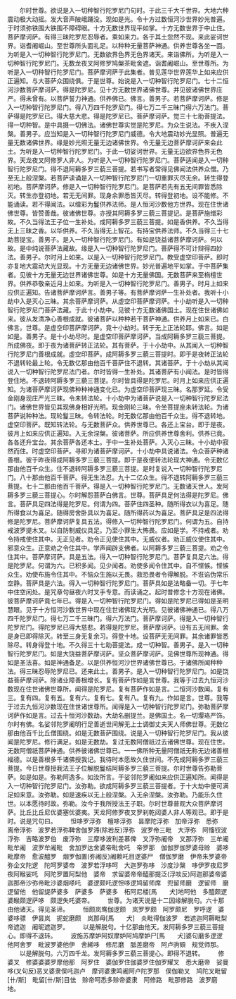 <!-- { "loadSidebar": true } -->
　　尔时世尊。欲说是入一切种智行陀罗尼门句时。于此三千大千世界。大地六种震动极大动摇。发大音声陂峨踊没。现如是光。令十方过数恒河沙世界妙光普遍。于时须弥铁围大铁围不障碍眼。十方无数世界现平如掌。十方无数世界于中止住。菩萨摩诃萨。有得三昧陀罗尼忍辱者。乘如来力。各于其土忽然不现。来此娑诃世界。诣耆阇崛山。至世尊所头面礼足。以种种无量菩萨神通。供养世尊各坐一面。为听是入一切种智行陀罗尼门。无数欲界色界无色界诸天。来诣佛所。为听是入一切种智行陀罗尼门。无数龙夜叉阿修罗鸠槃茶毗舍遮。诣耆阇崛山。至世尊所。为听是入一切种智行陀罗尼门。菩萨摩诃萨于此集者。普见莲华世界莲华上如来应供正遍知。与大菩萨众围绕俱。于是世尊。始说是入一切种智行陀罗尼门。七十二恒河沙数菩萨摩诃萨。得是陀罗尼。见十方无数世界诸佛世尊。并见彼诸佛世界庄严。得未曾有。以菩萨誓力神通。供养佛已。佛言。善男子。若菩萨摩诃萨。修是入一切种智行陀罗尼门。得八万四千陀罗尼门。得七万二千三昧门得六万法门。菩萨得是陀罗尼已。得大慈大悲。得是陀罗尼已。菩萨摩诃萨。觉三十七助菩提法。得一切种智。是中具摄一切佛法。诸佛世尊实觉是陀罗尼。为众生说法。不疾入涅槃。善男子。应当知是入一切种智行陀罗尼门威德。令大地震动妙光显照。普遍无量无数诸佛世界。缘是妙光照无量无边诸佛世界。令无量无边菩萨摩诃萨来会此土。为听是入一切种智行陀罗尼门。于此一切娑诃世界。无量无边欲界色界无色界。天龙夜叉阿修罗人非人。为听是入一切种智行陀罗尼门。菩萨适闻是入一切种智行陀罗尼门。得不退阿耨多罗三藐三菩提。若书写者常得见佛闻法供养众僧。乃至无上般涅槃。若菩萨读诵是入一切种智行陀罗尼门一切重罪灭尽无余。转生得登初地。菩萨摩诃萨。修是入一切种智行陀罗尼门。是菩萨若先有五无间罪皆悉除灭。转生亦登初地。若无无间罪。现身余罪悉皆灭尽。转得登初地。设不能修。不能诵读。若不得闻法。以缯彩为鬘供养法师。是人恒河沙数他方世界。现在住世诸佛世尊。皆赞善哉。彼诸佛世尊。亦授其阿耨多罗三藐三菩提记。是菩萨施缯彩故。不久当得法王子位一生补处。成阿耨多罗三藐三菩提。如是香供养。不久当得无上三昧之香。以华供养。不久当得无上智花。有持宝供养法师。不久当得三十七助菩提宝。善男子。是入一切种智行陀罗尼门。有如是饶益诸菩萨摩诃萨。何以故。是中纯说菩萨法藏故。缘是入一切种智行陀罗尼门。菩萨得不可计辩得四妙法。善男子。尔时月上如来。以是入一切种智行陀罗尼门。教受虚空印菩萨。即时亦复地大震动大光显现。十方无量无边诸佛世界。妙光普遍地平如掌。于中菩萨集者。见彼十方无量无边世界诸佛世尊。如是十方无量佛国。无数菩萨来至栴檀世界。供养恭敬亲近月上如来。为听是入一切种智行陀罗尼门。善男子。时月上如来应供正遍知。告诸菩萨摩诃萨言。善男子等。有菩萨摩诃萨一生补处者。我听十小劫中入是灭心三昧。其余菩萨摩诃萨。从虚空印菩萨摩诃萨。十小劫听是入一切种智行陀罗尼门菩萨法藏。于此十小劫中。见彼十方无数诸佛国土。现在住世诸佛如来。彼从发清净心善根成就。彼诸菩萨以种种若干菩萨神通。供养月上如来已。白佛言。世尊。是虚空印菩萨摩诃萨。竟十小劫时。转于无上正法轮耶。佛言。如是如是。善男子。是十小劫尽时。是虚空印菩萨摩诃萨。当成阿耨多罗三藐三菩提。所成佛夜。即于夜为诸菩萨转正法轮。其有菩萨。于十小劫中。从其闻入一切种智行陀罗尼门善根成就。虚空印菩萨。成阿耨多罗三藐三菩提时。即于是夜转正法轮不退转轮最上轮。令无数亿那由他百千菩萨住不退转。其诸菩萨。于十小劫从其闻说入一切种智行陀罗尼法门者。尔时皆得一生补处。其诸菩萨有小闻法。是时皆得登住地。不退转阿耨多罗三藐三菩提。尔时皆具得是陀罗尼。时月上如来应供正遍知。为诸菩萨摩诃萨现佛种种神通变化已。为虚空印菩萨现三昧。名那罗延。令受金刚身现庄严光三昧。令未转法轮。十小劫中为诸菩萨说是入一切种智行陀罗尼法门。诸佛世界皆见其现佛身相好光明。现金刚轮三昧。令坐菩提座未转法轮。为诸菩萨说种种法。现轮鬘三昧。令转法轮。时无数亿那由他百千众生。得不退转地。虚空印菩萨。既知转法轮。与无数菩萨众。供养世尊已。各还上宝台。即于是夜。彼月上如来应供正遍知。入无余涅槃。彼诸菩萨。所应供养世尊舍利。供养已竟。各各还升宝台。其余菩萨各还本土。于中一生补处菩萨。入灭心三昧。十小劫中寂然而住。时虚空印菩萨。寻即为诸菩萨摩诃萨。十小劫中具说诸法。令众菩萨种诸善根。彼于昨夜得成阿耨多罗三藐三菩提。即于是夜便转法轮现大神通。令无数亿那由他百千众生。住不退转阿耨多罗三藐三菩提。是时复说入一切种智行陀罗尼门。八十那由他百千菩萨。得无生法忍。九十二亿众生。得不退转阿耨多罗三藐三菩提。七十二那由他百千菩萨。得是入一切种智行陀罗尼门。无数诸天世人。发阿耨多罗三藐三菩提心。尔时解怨菩萨白佛言。世尊。菩萨具足何法得是陀罗尼。佛言。菩萨具足四法得是陀罗尼。何谓为四。菩萨住四圣种。随所得衣以为喜足。随所得食以为喜足。随得房舍卧具以为喜足。随所得药以为喜足。菩萨具足是四法得修是陀罗尼。菩萨摩诃萨复具五法。得修入一切种智行陀罗尼门。何谓为五。自持戒波罗提木叉。以自防制威仪具足。乃至小罪生大怖畏。应如是学。不持戒者。劝令持戒使住其中。无正见者。劝令正见使住其中。无威仪者。劝正威仪使住其中。邪意众生。正意劝之令住其中。学声闻辟支佛者。以阿耨多罗三藐三菩提。劝之令住其中。菩萨摩诃萨。具是五法。得入一切种智行陀罗尼门。菩萨复具足六法。得是陀罗尼。何谓为六。已积多闻。见少闻者。劝使多闻令住其中。自不悭愱。悭愱众生。劝使布施令住其中。不恼众生施以无畏。救恐畏者令得解脱。不诳谄伪常乐空静。菩萨具是六法。得入一切种智行陀罗尼门。菩萨具如是法略备一切。于七年中住空闲处。是咒章句昼夜六时叉手专意。而读诵之。起时普修念十方现在诸佛。彼菩萨摩诃萨竟七年已。得是入一切种智行陀罗尼门。得如是陀罗尼已得如是圣明慧眼。见于十方恒河沙数世界中现在住世诸佛现大光明。见彼诸佛神通已。得八万四千陀罗尼门。得七万二千三昧门。得六万法门。菩萨摩诃萨。得是入一切种智行陀罗尼门。得陀罗尼已得大慈悲。若得是陀罗尼。菩萨摩诃萨。设有五无间罪。舍是身已即得除灭。转至三身无复余习。得登十地。设菩萨无无间罪。其余诸罪皆悉除尽。转身得登十地。不久得三十七助菩提法。成一切种智。善男子。是入一切种智行陀罗尼门。如是大饶益菩萨摩诃萨。坚众菩萨摩诃萨。见佛世尊所现神通。得如是圣法喜。如是神通备足。以是供养恒河沙世界诸佛世尊已。于诸佛所闻种种法。得三昧忍辱陀罗尼已。还来此土。善男子。是入一切种智行陀罗尼门。如是饶益菩萨摩诃萨。除诸业障善根增长。复有菩萨作如是言世尊。我等于过去九恒河沙数现在住世诸佛世尊所。闻得是陀罗尼。复有菩萨作如是言。二恒河沙数闻。复有三。复有四。复有五。复有六。复有七。复有八。复有九。作如是言。世尊。我等于过去九恒河沙数现在住世诸世尊所。闻得是入一切种智行陀罗尼门。弥勒菩萨摩诃萨作如是言。过去十恒河沙数劫。大劫名删提兰。是佛国土。名一切璎珞严饰。尔时有佛。名娑邻陀罗阇明行足善逝世间解无上士调御丈夫天人师佛世尊。无数亿那由他百千比丘僧围绕。如是无数菩萨围绕。说是入一切种智行陀罗尼门。我从彼闻是陀罗尼。修行满足。如是无数劫。复过无数阿僧祇过去诸佛世尊。现在住世。无数阿僧祇菩萨神通。供养彼诸佛世尊已。一一佛所种无量阿僧祇无称无边诸善根福德。以是善根多千诸佛授我记。我待时本愿故久住世间。不先成阿耨多罗三藐三菩提。今日世尊授我法王子位解脱鬘结阿耨多罗三藐三菩提。尔时世尊告弥勒菩萨。如是如是。弥勒阿逸多。如汝所言。于娑邻陀罗阇如来应供正遍知所。闻得是入一切种智行陀罗尼门。汝弥勒。欲成阿耨多罗三藐三菩提者。于十大劫中便可满足如来意。汝弥勒。如是速疾以无上般涅槃。入无余涅槃。汝弥勒。乃能乐久住世。以本愿待时故。弥勒。汝今于我所授法王子职。尔时世尊普观大众菩萨摩诃萨。比丘比丘尼优婆塞优婆夷。天龙阿修罗夜叉罗刹乾闼婆人非人等观已。即于是时。说是咒句曰。
　　怛哆罗浮弥　檀哆浮弥　昙摩陀浮弥　加帝浮弥　悉弥　离帝浮弥　波罗若浮弥鞞舍伽罗滞(除若反)浮弥　波罗帝三毗　大浮弥　阿慉钗波浮弥　吉略波罗伯　废浮弥　三摩哆波利差慕俾　叉浮弥阇帝　叉那浮弥　三牟阇毗牟阇　波罗牟阇毗　舍加罗达舍婆帝毗舍吒　帝罗那　伽伽罗伽罗婆母赊　婆哆毗摩帝　愈波醯罗　烟罗伽置(弥阇反)阇赖吒目逻婆尸　僧伽罗磨　伊帝朱罗婆帝　弥企文陀逻　陀呵罗婆帝　波罗若浮哆呵　大迦罗弥哆　沙度沙槃　哆伊罗夜尼罗夜阿睺娑吒　阿陀罗置阿梨他　婆帝　求留婆帝帝醯那提泛(浮啖反)阿迦那婆帝婆迦那帝沙弥帝毗沙婆烟嗏吒　婆逻颇吒逻怛哆逻鸠留师席　兜留师磨　逻留师　磨逻留他　他留缇萨婆多　萨婆多　萨婆多　柘阿尼楼[馬　　犬]地呵他　多醯颇逻　婆睺颇逻萨哆　颇逻失吒婆帝。
　　世尊。为诸天说是十二因缘解脱句。六十那由他诸天。得见圣谛。
　　恒颇岚鸯伽逻颇　岚罗罗颇　阿罗颇尼　罗呼逻　婆婆哆骠　伊昙岚　抳蛇磨颇　岚那母[馬　　犬]　炎毗得伽波罗　若遮迦阿耨毗梨　帝遮迦　阇昵遮迦罗。
　　以是解脱句。十亿那由他天。发阿耨多罗三藐三菩提心。即得不退转。
　　波施苏摩妒阿奴摩妒阿鸠摩妒尸[馬　　犬]婆句磨多逻逻他阿舍罗　毗波罗婆他伊　舍絺哆　修尼磨　胝差磨帝　阿卢驹頞　规觉师那。
　　以是解脱句。六万四千龙。发阿耨多罗三藐三菩提心。即得不退转。
　　修婆叉　修婆婆婆罗摩他那　阿罗住　婆伽罗住伽婆罗住伽罗耀叉　悉大磨帝　娑曼哆(叉句反)恶叉婆隶俣吒迦卢　摩诃婆隶鸣阇阿卢陀罗那　俣伽勒叉　鸠陀叉毗留[卄/斯]　毗留[卄/斯]目佉　赊帝呵悉多赊帝婆隶　阿修路　毗那修路　波罗磨地。

